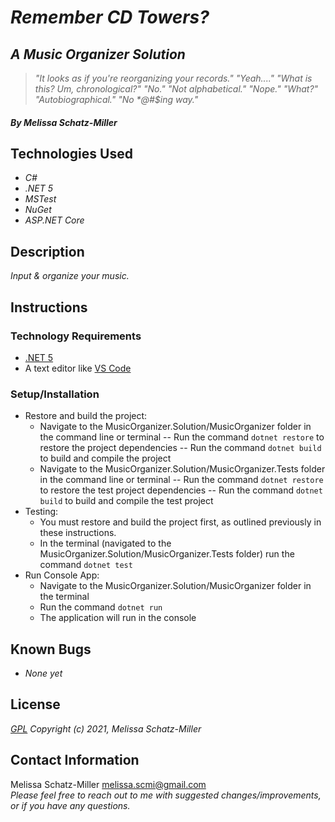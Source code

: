 # _Remember CD Towers?_
## _A Music Organizer Solution_

> _"It looks as if you're reorganizing your records."_
> _"Yeah...."_
>  _"What is this? Um, chronological?"_
> _"No."_
> _"Not alphabetical."_
>  _"Nope."_
> _"What?"_
>  _"Autobiographical."_
>  _"No *@#$ing way."_

##### By _**Melissa Schatz-Miller**_

## Technologies Used

* _C#_
* _.NET 5_
* _MSTest_
* _NuGet_
* _ASP.NET Core_

## Description

_Input & organize your music._

## Instructions

### Technology Requirements

* [.NET 5](https://dotnet.microsoft.com/download/dotnet/5.0)
* A text editor like [VS Code](https://code.visualstudio.com/)

### Setup/Installation

* Restore and build the project:
  - Navigate to the MusicOrganizer.Solution/MusicOrganizer folder in the command line or terminal 
    -- Run the command ```dotnet restore``` to restore the project dependencies
    -- Run the command ```dotnet build``` to build and compile the project
  - Navigate to the MusicOrganizer.Solution/MusicOrganizer.Tests folder in the command line or terminal 
    -- Run the command ```dotnet restore``` to restore the test project dependencies
    -- Run the command ```dotnet build``` to build and compile the test project
* Testing:
  - You must restore and build the project first, as outlined previously in these instructions.
  - In the terminal (navigated to the MusicOrganizer.Solution/MusicOrganizer.Tests folder) run the command ```dotnet test```
* Run Console App:
  - Navigate to the MusicOrganizer.Solution/MusicOrganizer folder in the terminal
  - Run the command ```dotnet run``` 
  - The application will run in the console

## Known Bugs

* _None yet_

## License

_[GPL](https://opensource.org/licenses/gpl-license)_
_Copyright (c) 2021, Melissa Schatz-Miller_

## Contact Information

Melissa Schatz-Miller <melissa.scmi@gmail.com>  
_Please feel free to reach out to me with suggested changes/improvements, or if you have any questions._